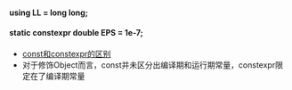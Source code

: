 #### using LL = long long;
#### static constexpr double EPS = 1e-7;
* [const和constexpr的区别](https://www.zhihu.com/question/35614219)
* 对于修饰Object而言，const并未区分出编译期和运行期常量，constexpr限定在了编译期常量
